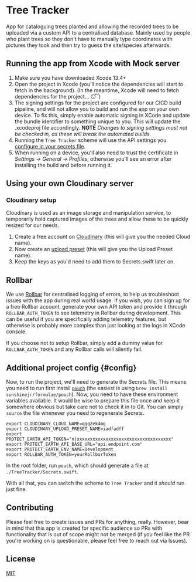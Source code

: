 #  Tree Tracker
App for cataloguing trees planted and allowing the recorded trees to be uploaded via a custom API to a centralised database. Mainly used by people who plant trees so they don't have to manually type coordinates with pictures they took and then try to guess the site/species afterwards.

## Running the app from Xcode with Mock server
1. Make sure you have downloaded Xcode 13.4+
2. Open the project in Xcode (you'll notice the dependencies will start to fetch in the background).
(In the meantime, Xcode will need to fetch dependencies for the project... 😴)
3. The signing settings for the project are configured for our CICD build pipeline, and will not allow you to build and run the app on your own device. To fix this, simply enable automatic signing in XCode and update the bundle identifier to something unique to you. This will update the .xcodeproj file accordingly. **NOTE** _Changes to signing settings must not be checked in, as these will break the automated builds._
4. Running the `Tree Tracker` scheme will use the API settings you [configure in your secrets file](#config).
5. When running on a device, you'll also need to trust the certificate in _Settings -> General -> Profiles_, otherwise you'll see an error after installing the build and before running it.

## Using your own Cloudinary server

### Cloudinary setup
Cloudinary is used as an image storage and manipulation service, to temporarily hold captured images of the trees and allow these to be quickly resized for our needs.

1. Create a free account on [Cloudinary](https://cloudinary.com/users/register/free) (this will give you the needed Cloud name).
2. Now create an [upload preset](https://cloudinary.com/console/settings/upload) (this will give you the Upload Preset name).
3. Keep the keys as you'd need to add them to Secrets.swift later on.

## Rollbar
We use [Rollbar](https://www.rollbar.com) for centralised logging of errors, to help us troubleshoot issues with the app during real world usage. 
If you wish, you can sign up for a free Rollbar account, generate your own API token and provide it through `ROLLBAR_AUTH_TOKEN` to see telemetry in Rollbar during development. This can be useful if you are specifically adding telemetry features, but otherwise is probably more complex than just looking at the logs in XCode console. 

If you choose not to setup Rollbar, simply add a dummy value for `ROLLBAR_AUTH_TOKEN` and any Rollbar calls will silently fail.

## Additional project config {#config}
Now, to run the project, we'll need to generate the Secrets file. This means you need to run first install [`pouch`](https://github.com/sunshinejr/pouch) (the easiest is using `brew install sunshinejr/formulae/pouch`). Now, you need to have these environment variables available. It would be wise to prepare this file once and keep it somewhere obvious but take care not to check it in to Git. You can simply `source` the file whenever you need to regenerate Secrets.

```
export CLOUDINARY_CLOUD_NAME=qqq2ek4mq
export CLOUDINARY_UPLOAD_PRESET_NAME=iadfadff
export PROTECT_EARTH_API_TOKEN="n|xxxxxxxxxxxxxxxxxxxxxxxxxxxxxxxxxxxx"
export PROTECT_EARTH_API_BASE_URL="api.endpoint.com"
export PROTECT_EARTH_ENV_NAME=Development
export ROLLBAR_AUTH_TOKEN=yourRollbarToken
```

In the root folder, run `pouch`, which should generate a file at `./TreeTracker/Secrets.swift`.

With all that, you can switch the scheme to `Tree Tracker` and it _should_ run just fine.

## Contributing
Please feel free to create issues and PRs for anything, really. However, bear in mind that this app is created for specific audience so PRs with functionality that is out of scope might not be merged (if you feel like the PR you're working on is questionable, please feel free to reach out via Issues).

## License
[MIT](License.md)
